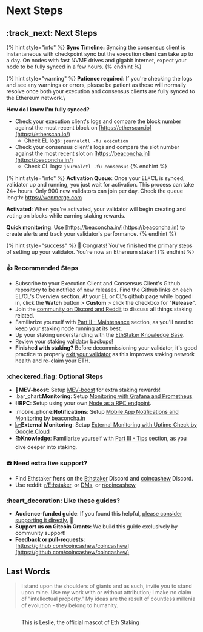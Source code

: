# Next Steps

## :track\_next: Next Steps

{% hint style="info" %}
**Sync Timeline:** Syncing the consensus client is instantaneous with checkpoint sync but the execution client can take up to a day. On nodes with fast NVME drives and gigabit internet, expect your node to be fully synced in a few hours.
{% endhint %}

{% hint style="warning" %}
**Patience required**: If you're checking the logs and see any warnings or errors, please be patient as these will normally resolve once both your execution and consensus clients are fully synced to the Ethereum network.\


**How do I know I'm fully synced?**

* Check your execution client's logs and compare the block number against the most recent block on [https://etherscan.io](https://etherscan.io/)
  * Check EL logs: `journalctl -fu execution`
* Check your consensus client's logs and compare the slot number against the most recent slot on [https://beaconcha.in](https://beaconcha.in/)
  * Check CL logs: `journalctl -fu consensus`
{% endhint %}

{% hint style="info" %}
**Activation Queue**: Once your EL+CL is synced, validator up and running, you just wait for activation. This process can take 24+ hours. Only 900 new validators can join per day. Check the queue length: [https://wenmerge.com ](https://wenmerge.com)

**Activated**: When you're activated, your validator will begin creating and voting on blocks while earning staking rewards.

**Quick monitoring**: Use [https://beaconcha.in/](https://beaconcha.in) to create alerts and track your validator's performance.
{% endhint %}

{% hint style="success" %}
:tada: Congrats! You've finished the primary steps of setting up your validator. You're now an Ethereum staker!
{% endhint %}

### :thumbsup: Recommended Steps

* Subscribe to your Execution Client and Consensus Client's Github repository to be notified of new releases. Find the Github links on each EL/CL's Overview section. At your EL or CL's github page while logged in, click the **Watch** button > **Custom** > click the checkbox for "**Release**".
* Join the [community on Discord and Reddit](../../joining-the-community-on-discord-and-reddit.md#discord) to discuss all things staking related.
* Familiarize yourself with [Part II - Maintenance](../../part-ii-maintenance/) section, as you'll need to keep your staking node running at its best.
* Up your staking understanding with the [EthStaker Knowledge Base](https://docs.ethstaker.cc/ethstaker-knowledge-base/).
* Review your staking validator backups!
* **Finished with staking?** Before decommissioning your validator, it's good practice to properly [exit your validator](../../part-iii-tips/voluntary-exiting-a-validator.md) as this improves staking network health and re-claim your ETH.

### :checkered\_flag: Optional Steps

* :robot:**MEV-boost**: Setup [MEV-boost](../../../mev-boost/) for extra staking rewards!
* :bar\_chart:**Monitoring**: Setup [Monitoring with Grafana and Prometheus](../monitoring-your-validator-with-grafana-and-prometheus.md)
* :chains:**RPC**: Setup using your own [Node as a RPC endpoint](../../part-iii-tips/using-staking-node-as-rpc-url-endpoint.md).
* :mobile\_phone:**Notifications**: Setup [Mobile App Notifications and Monitoring by beaconcha.in](../mobile-app-node-monitoring-by-beaconchain.md)
* :up:**External Monitoring**: Setup [External Monitoring with Uptime Check by Google Cloud](../../../archived-guides/guide-or-how-to-setup-a-validator-on-eth2-mainnet/part-i-installation/monitoring-with-uptime-check-by-google-cloud.md)
* :books:**Knowledge**: Familiarize yourself with [Part III - Tips](../../part-iii-tips/) section, as you dive deeper into staking.

### :telephone: **Need extra live support?**

* Find Ethstaker frens on the [Ethstaker](https://discord.io/ethstaker) Discord and [coincashew](https://discord.gg/w8Bx8W2HPW) Discord.
* Use reddit: [r/Ethstaker](https://www.reddit.com/r/ethstaker/), or [DMs](https://www.reddit.com/user/coincashew), or [r/coincashew](https://www.reddit.com/r/coincashew/)

### :heart\_decoration: Like these guides?

* **Audience-funded guide**: If you found this helpful, [please consider supporting it directly.](../../../../../donations.md) :pray:
* **Support us on Gitcoin Grants:** We build this guide exclusively by community support!
* **Feedback or pull-requests**: [https://github.com/coincashew/coincashew](https://github.com/coincashew/coincashew)

## Last Words

> I stand upon the shoulders of giants and as such, invite you to stand upon mine. Use my work with or without attribution; I make no claim of "intellectual property." My ideas are the result of countless millenia of evolution - they belong to humanity.

<figure><img src="../../../../../.gitbook/assets/leslie-solo.png" alt=""><figcaption><p>This is Leslie, the official mascot of Eth Staking</p></figcaption></figure>
